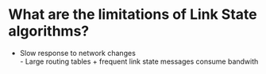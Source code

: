 # What are the limitations of Link State algorithms?
- Slow response to network changes<br>- Large routing tables + frequent link state messages consume bandwith

